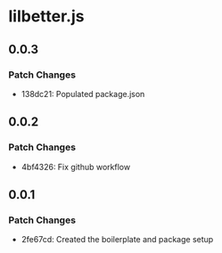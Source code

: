 # lilbetter.js

## 0.0.3

### Patch Changes

- 138dc21: Populated package.json

## 0.0.2

### Patch Changes

- 4bf4326: Fix github workflow

## 0.0.1

### Patch Changes

- 2fe67cd: Created the boilerplate and package setup
